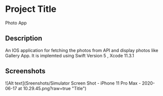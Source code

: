 # Project Title

Photo App

## Description


An IOS application for fetching the photos from API and display photos like Gallery App. It is implemted using Swift Version 5 , Xcode 11.3.1

## Screenshots

![Alt text](Sreenshots/Simulator Screen Shot - iPhone 11 Pro Max - 2020-06-17 at 10.29.45.png?raw=true "Title")
